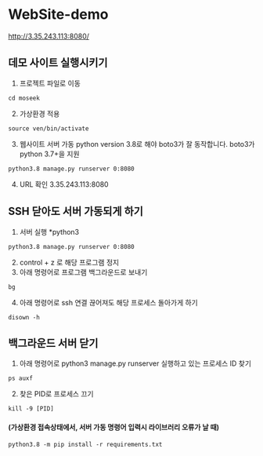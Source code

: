 # WebSite-demo

http://3.35.243.113:8080/

## 데모 사이트 실행시키기

1. 프로젝트 파일로 이동

```
cd moseek
```

2. 가상환경 적용

```
source ven/bin/activate
```

3. 웹사이트 서버 가동
   python version 3.8로 해야 boto3가 잘 동작합니다. boto3가 python 3.7+을 지원

```
python3.8 manage.py runserver 0:8080
```

4. URL 확인
   3.35.243.113:8080

## SSH 닫아도 서버 가동되게 하기

1. 서버 실행
   \*python3

```
python3.8 manage.py runserver 0:8080
```

2. control + z 로 해당 프로그램 정지
3. 아래 명령어로 프로그램 백그라운드로 보내기

```
bg
```

4. 아래 명령어로 ssh 연결 끊어져도 해당 프로세스 돌아가게 하기

```
disown -h
```

## 백그라운드 서버 닫기

1. 아래 명령어로 python3 manage.py runserver 실행하고 있는 프로세스 ID 찾기

```
ps auxf
```

2. 찾은 PID로 프로세스 끄기

```
kill -9 [PID]
```

#### (가상환경 접속상태에서, 서버 가동 명령어 입력시 라이브러리 오류가 날 때)

```
python3.8 -m pip install -r requirements.txt
```
